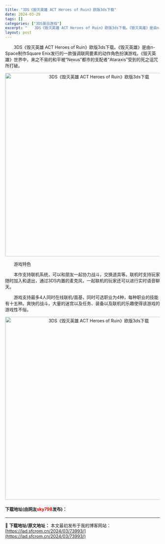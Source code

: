 ```yaml
---
title: "3DS《毁灭英雄 ACT Heroes of Ruin》欧版3ds下载"
date: 2024-03-29
tags: []
categories: ["3DS英日游戏"]
excerpt: "　　3DS《毁灭英雄 ACT Heroes of Ruin》欧版3ds下载。《毁灭英雄》是由n-Space制作Square Enix发行的一款强调联网要素的动作角色扮演游戏。《毁灭英雄》世界中，来之不易的和平被&ldquo;Nexus&rdquo;都市的支配者&ldquo;Ataraxis&amp;rdqu&hellip;"
layout: post
---
```


 <p>　　3DS《毁灭英雄 ACT Heroes of Ruin》欧版3ds下载。《毁灭英雄》是由n-Space制作Square Enix发行的一款强调联网要素的动作角色扮演游戏。《毁灭英雄》世界中，来之不易的和平被&ldquo;Nexus&rdquo;都市的支配者&ldquo;Ataraxis&rdquo;受到的死之诅咒所打破。</p> <p align="center"><img align="" border="0" src="https://lad.sfcrom.cn/wp-content/uploads/2024/03/20240329_660623fbb402f.png" width="596" alt="3DS《毁灭英雄 ACT Heroes of Ruin》欧版3ds下载" /></p> <p>　　游戏特色</p> <p>　　本作支持联机系统，可以和朋友一起协力战斗，交换道具等。联机时支持玩家随时加入和退出，通过3DS内置的麦克风，一起联机的玩家还可以进行实时语音聊天。</p> <p>　　游戏支持最多4人同时在线联机/面基，同时可选职业为4种，每种职业的技能有十五种。爽快的战斗，大量的迷宫以及任务、装备以及联机的乐趣使得该游戏的游戏性不俗。</p> <p align="center"><img align="" border="0" src="https://lad.sfcrom.cn/wp-content/uploads/2024/03/20240329_660623fd02ad5.png" width="594" alt="3DS《毁灭英雄 ACT Heroes of Ruin》欧版3ds下载" /></p> <p><h4>下载地址(由网友<font color="red">sky798</font>发布)：</h4></p> 

---
📖 **下载地址/原文地址：** 本文最初发布于我的博客网站：[https://lad.sfcrom.cn/2024/03/73993/](https://lad.sfcrom.cn/2024/03/73993/)
